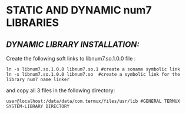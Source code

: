 # STATIC AND DYNAMIC num7 LIBRARIES
## _DYNAMIC LIBRARY INSTALLATION:_
Create the following soft links to libnum7.so.1.0.0 file :
	
	ln -s libnum7.so.1.0.0 libnum7.so.1 #create a soname symbolic link
	ln -s libnum7.so.1.0.0 libnum7.so  #create a symbolic link for the library num7 name linker

and copy all 3 files in the following directory:

	user@localhost:/data/data/com.termux/files/usr/lib #GENERAL TERMUX SYSTEM-LIBRARY DIRECTORY 
